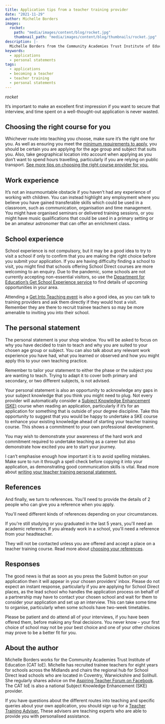 ```yaml
---
title: Application tips from a teacher training provider
date: "2021-11-29"
author: Michelle Borders
images:
  rocket:
    path: "media/images/content/blog/rocket.jpg"
    thumbnail_path: "media/images/content/blog/thumbnails/rocket.jpg"
description: |-
  Michelle Borders from the Community Academies Trust Institute of Education has recruited trainee teachers for eight years. Here she shares her top tips on the application process.
keywords:
  - applications
  - personal statements
tags:
  - applications
  - becoming a teacher
  - teacher training
  - personal statements
---
```


$rocket$

It’s important to make an excellent first impression if you want to secure that interview, and time spent on a well-thought-out application is never wasted.

## Choosing the right course for you

Whichever route into teaching you choose, make sure it’s the right one for you. As well as ensuring you meet the [minimum requirements to apply](/steps-to-become-a-teacher#step-2), you should be certain you are applying for the age group and subject that suits you. Also, take geographical location into account when applying as you don’t want to spend hours travelling, particularly if you are relying on public transport. [See more tips on choosing the right course provider for you.](/blog/choosing-the-right-teacher-training-course-provider)

## Work experience

It’s not an insurmountable obstacle if you haven’t had any experience of working with children. You can instead highlight any employment where you believe you have gained transferable skills which could be used in a classroom, such as communication, organisation and time management. You might have organised seminars or delivered training sessions, or you might have music qualifications that could be used in a primary setting or be an amateur astronomer that can offer an enrichment class.

## School experience

School experience is not compulsory, but it may be a good idea to try to visit a school if only to confirm that you are making the right choice before you submit your application. If you are having difficulty finding a school to visit, you might find that schools offering School Direct courses are more welcoming to an enquiry. Due to the pandemic, some schools are not currently accepting non-essential visitors, so use the [Department for Education’s Get School Experience service](https://schoolexperience.education.gov.uk/) to find details of upcoming opportunities in your area.

Attending a [Get Into Teaching event](/events/about-get-into-teaching-events) is also a good idea, as you can talk to training providers and ask them directly if they would host a visit. Remember they are there to recruit trainee teachers so may be more amenable to inviting you into their school.

## The personal statement

The personal statement is your shop window. You will be asked to focus on why you have decided to train to teach and why you are suited to your chosen age group or subject. You can also talk about any relevant work experience you have had, what you learned or observed and how you might apply this to your own teaching practice.

Remember to tailor your statement to either the phase or the subject you are wanting to teach. Trying to adapt it to cover both primary and secondary, or two different subjects, is not advised.

Your personal statement is also an opportunity to acknowledge any gaps in your subject knowledge that you think you might need to plug. Not every provider will automatically consider a [Subject Knowledge Enhancement (SKE)](/train-to-be-a-teacher/subject-knowledge-enhancement) course when reading an application, particularly if it’s for an application for something that is outside of your degree discipline. Take this opportunity to suggest that you would be happy to undertake a SKE course to enhance your existing knowledge ahead of starting your teacher training course. This shows a commitment to your own professional development.

You may wish to demonstrate your awareness of the hard work and commitment required to undertake teaching as a career but also demonstrate how excited you are to start your journey.

I can’t emphasise enough how important it is to avoid spelling mistakes. Make sure to run it through a spell check before copying it into your application, as demonstrating good communication skills is vital. Read more about [writing your teacher training personal statement.](/train-to-be-a-teacher/how-to-apply-for-teacher-training#writing-your-teacher-training-personal-statement)

## References

And finally, we turn to references. You'll need to provide the details of 2 people who can give you a reference when you apply.

You'll need different kinds of references depending on your circumstances.

If you're still studying or you graduated in the last 5 years, you'll need an academic reference. If you already work in a school, you'll need a reference from your headteacher.

They will not be contacted unless you are offered and accept a place on a teacher training course. Read more about [choosing your references](/train-to-be-a-teacher/how-to-apply-for-teacher-training#choose-your-references).

## Responses

The good news is that as soon as you press the Submit button on your application then it will appear in your chosen providers’ inbox. Please do not expect an instant response, particularly if you are applying for School Direct places, as the lead school who handles the application process on behalf of a partnership may have to contact your chosen school and wait for them to consider your application and set up an interview. This can take some time to organise, particularly when some schools have two-week timetables.

Please be patient and do attend all of your interviews, if you have been offered them, before making any final decisions. You never know – your first choice of school may not be your best choice and one of your other choices may prove to be a better fit for you.

## About the author

Michelle Borders works for the Community Academies Trust Institute of Education (CAT IoE). Michelle has recruited trainee teachers for eight years for schools across the Midlands and chairs the regional hub for School Direct lead schools who are located in Coventry, Warwickshire and Solihull. She regularly shares advice on the [Aspiring Teacher Forum on Facebook](https://www.facebook.com/groups/1357146377672255). The CAT IoE is also a national Subject Knowledge Enhancement (SKE) provider.

If you have questions about the different routes into teaching and specific queries about your own application, you should sign up for a [Teacher Training Adviser.](https://adviser-getintoteaching.education.gov.uk/) These advisers are teaching experts who are able to provide you with personalised assistance.
